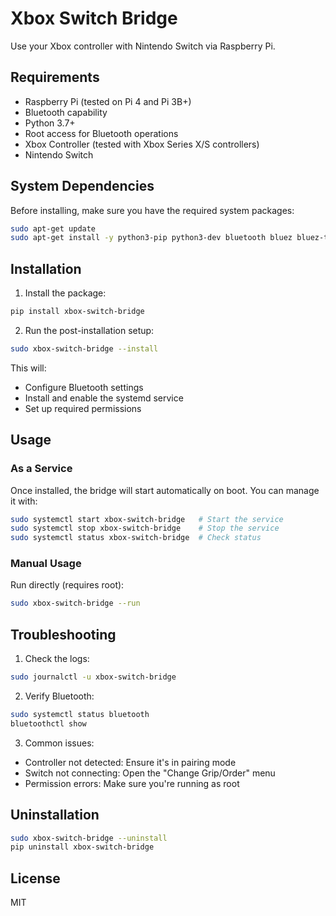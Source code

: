 # Xbox Switch Bridge

Use your Xbox controller with Nintendo Switch via Raspberry Pi.

## Requirements

- Raspberry Pi (tested on Pi 4 and Pi 3B+)
- Bluetooth capability
- Python 3.7+
- Root access for Bluetooth operations
- Xbox Controller (tested with Xbox Series X/S controllers)
- Nintendo Switch

## System Dependencies

Before installing, make sure you have the required system packages:

```bash
sudo apt-get update
sudo apt-get install -y python3-pip python3-dev bluetooth bluez bluez-tools
```

## Installation

1. Install the package:
```bash
pip install xbox-switch-bridge
```

2. Run the post-installation setup:
```bash
sudo xbox-switch-bridge --install
```

This will:
- Configure Bluetooth settings
- Install and enable the systemd service
- Set up required permissions

## Usage

### As a Service
Once installed, the bridge will start automatically on boot. You can manage it with:

```bash
sudo systemctl start xbox-switch-bridge   # Start the service
sudo systemctl stop xbox-switch-bridge    # Stop the service
sudo systemctl status xbox-switch-bridge  # Check status
```

### Manual Usage
Run directly (requires root):

```bash
sudo xbox-switch-bridge --run
```

## Troubleshooting

1. Check the logs:
```bash
sudo journalctl -u xbox-switch-bridge
```

2. Verify Bluetooth:
```bash
sudo systemctl status bluetooth
bluetoothctl show
```

3. Common issues:
- Controller not detected: Ensure it's in pairing mode
- Switch not connecting: Open the "Change Grip/Order" menu
- Permission errors: Make sure you're running as root

## Uninstallation

```bash
sudo xbox-switch-bridge --uninstall
pip uninstall xbox-switch-bridge
```

## License

MIT
